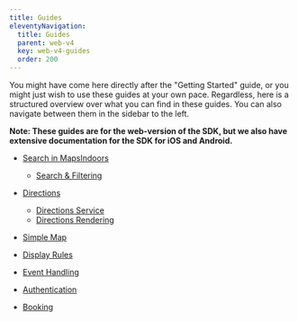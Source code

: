 ```yaml
---
title: Guides
eleventyNavigation:
  title: Guides
  parent: web-v4
  key: web-v4-guides
  order: 200
---
```


You might have come here directly after the "Getting Started" guide, or you might just wish to use these guides at your own pace. Regardless, here is a structured overview over what you can find in these guides. You can also navigate between them in the sidebar to the left.

**Note: These guides are for the web-version of the SDK, but we also have extensive documentation for the SDK for iOS and Android.**

* [Search in MapsIndoors](../guides/search)
  * [Search & Filtering](../guides/search/search-and-filtering)

* [Directions](../guides/directions)
  * [Directions Service](../guides/directions/directions-service)
  * [Directions Rendering](../guides/directions/directions-renderer)

* [Simple Map](../guides/simple-map)
* [Display Rules](../guides/display-rules-intro)
* [Event Handling](../guides/using-events)
* [Authentication](../guides/authentication)
* [Booking](../guides/booking)
